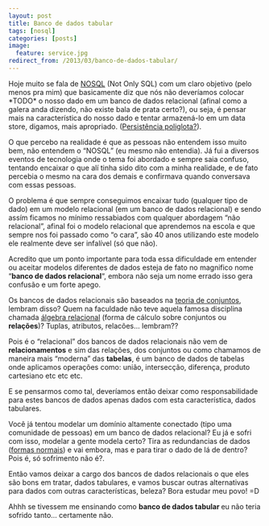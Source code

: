 ```yaml
---
layout: post
title: Banco de dados tabular
tags: [nosql]
categories: [posts]
image:
  feature: service.jpg
redirect_from: /2013/03/banco-de-dados-tabular/
---
```

<p>Hoje muito se fala de <a title="NOSQL" href="http://pt.wikipedia.org/wiki/NoSQL" target="_blank">NOSQL</a> (Not Only SQL) com um claro objetivo (pelo menos pra mim) que basicamente diz que nós não deveríamos colocar *TODO* o nosso dado em um banco de dados relacional (afinal como a galera anda dizendo, não existe bala de prata certo?), ou seja, é pensar mais na característica do nosso dado e tentar armazená-lo em um data store, digamos, mais apropriado. (<a title="Persistência poliglota?" href="http://martinfowler.com/bliki/PolyglotPersistence.html" target="_blank">Persistência poliglota?</a>).</p>
<p>O que percebo na realidade é que as pessoas não entendem isso muito bem, não entendem o &#8220;NOSQL&#8221; (eu mesmo não entendia). Já fui a diversos eventos de tecnologia onde o tema foi abordado e sempre saia confuso, tentando encaixar o que alí tinha sido dito com a minha realidade, e de fato percebia o mesmo na cara dos demais e confirmava quando conversava com essas pessoas.</p>
<p>O problema é que sempre conseguimos encaixar tudo (qualquer tipo de dado) em um modelo relacional (em um banco de dados relacional) e sendo assím ficamos no mínimo ressabiados com qualquer abordagem &#8220;não relacional&#8221;, afinal foi o modelo relacional que aprendemos na escola e que sempre nos foi passado como &#8220;o cara&#8221;, são 40 anos utilizando este modelo ele realmente deve ser infalível (só que não).</p>
<p>Acredito que um ponto importante para toda essa dificuldade em entender ou aceitar modelos diferentes de dados esteja de fato no magnifico nome &#8220;<strong>banco de dados relacional</strong>&#8220;, embora não seja um nome errado isso gera confusão e um forte apego.</p>
<p>Os bancos de dados relacionais são baseados na <a title="teoria de conjuntos" href="http://pt.wikipedia.org/wiki/Teoria_dos_conjuntos" target="_blank">teoria de conjuntos</a>, lembram disso? Quem na faculdade não teve aquela famosa disciplina chamada <a title="álgebra relacional" href="http://pt.wikipedia.org/wiki/%C3%81lgebra_relacional" target="_blank">álgebra relacional</a> (forma de cálculo sobre conjuntos ou <strong>relações</strong>)? Tuplas, atributos, relacões&#8230; lembram??</p>
<p>Pois é o &#8220;relacional&#8221; dos bancos de dados relacionais não vem de <strong>relacionamentos</strong> e sim das relações, dos conjuntos ou como chamamos de maneira mais &#8220;moderna&#8221; das <strong>tabelas</strong>, é um banco de dados de tabelas onde aplicamos operações como: união, intersecção, diferença, produto cartesiano etc etc etc.</p>
<p>E se pensarmos como tal, deveríamos então deixar como responsabilidade para estes bancos de dados apenas dados com esta característica, dados tabulares.</p>
<p>Você já tentou modelar um domínio altamente conectado (tipo uma comunidade de pessoas) em um banco de dados relacional? Eu já e sofri com isso, modelar a gente modela certo? Tira as redundancias de dados (<a title="formas normais" href="http://pt.wikipedia.org/wiki/Normaliza%C3%A7%C3%A3o_de_dados" target="_blank">formas normais</a>) e vai embora, mas e para tirar o dado de lá de dentro? Pois é, só sofrimento não é?.</p>
<p>Então vamos deixar a cargo dos bancos de dados relacionais o que eles são bons em tratar, dados tabulares, e vamos buscar outras alternativas para dados com outras características, beleza? Bora estudar meu povo! =D</p>
<p>Ahhh se tivessem me ensinando como <strong>banco de dados tabular </strong>eu não teria sofrido tanto&#8230; certamente não.</p>